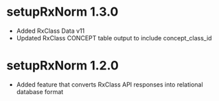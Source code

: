 # setupRxNorm 1.3.0  

* Added RxClass Data v11 
* Updated RxClass CONCEPT table output to include concept_class_id  

# setupRxNorm 1.2.0  

* Added feature that converts RxClass API responses into relational database format  




